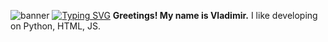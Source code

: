 ![banner](https://github.com/X1vova1X/X1vova1X/assets/128622578/4dc391d5-fd09-401a-bd62-18b4bcecb960)
[![Typing SVG](https://readme-typing-svg.demolab.com/?lines=Welcome+to+my+profile;I+am+Vladimir;I+like+developing)](https://git.io/typing-svg)
**Greetings! My name is Vladimir.**
I like developing on Python, HTML, JS.
